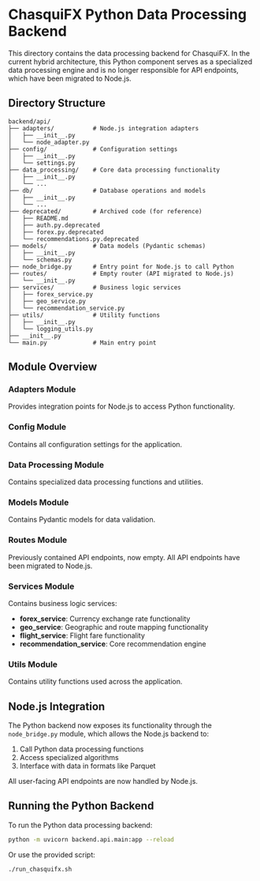 # ChasquiFX Python Data Processing Backend

This directory contains the data processing backend for ChasquiFX. In the current hybrid architecture, this Python component serves as a specialized data processing engine and is no longer responsible for API endpoints, which have been migrated to Node.js.

## Directory Structure

```text
backend/api/
├── adapters/           # Node.js integration adapters
│   ├── __init__.py
│   └── node_adapter.py
├── config/             # Configuration settings
│   ├── __init__.py
│   └── settings.py
├── data_processing/    # Core data processing functionality
│   ├── __init__.py
│   └── ...
├── db/                 # Database operations and models
│   ├── __init__.py
│   └── ...
├── deprecated/         # Archived code (for reference)
│   ├── README.md
│   ├── auth.py.deprecated
│   ├── forex.py.deprecated
│   └── recommendations.py.deprecated
├── models/             # Data models (Pydantic schemas)
│   ├── __init__.py
│   └── schemas.py
├── node_bridge.py      # Entry point for Node.js to call Python
├── routes/             # Empty router (API migrated to Node.js)
│   └── __init__.py
├── services/           # Business logic services
│   ├── forex_service.py
│   ├── geo_service.py
│   └── recommendation_service.py
├── utils/              # Utility functions
│   ├── __init__.py
│   └── logging_utils.py
├── __init__.py
└── main.py             # Main entry point
```

## Module Overview

### Adapters Module

Provides integration points for Node.js to access Python functionality.

### Config Module

Contains all configuration settings for the application.

### Data Processing Module

Contains specialized data processing functions and utilities.

### Models Module

Contains Pydantic models for data validation.

### Routes Module

Previously contained API endpoints, now empty. All API endpoints have been migrated to Node.js.

### Services Module

Contains business logic services:

- **forex_service**: Currency exchange rate functionality
- **geo_service**: Geographic and route mapping functionality
- **flight_service**: Flight fare functionality
- **recommendation_service**: Core recommendation engine

### Utils Module

Contains utility functions used across the application.

## Node.js Integration

The Python backend now exposes its functionality through the `node_bridge.py` module, which allows the Node.js backend to:

1. Call Python data processing functions
2. Access specialized algorithms
3. Interface with data in formats like Parquet

All user-facing API endpoints are now handled by Node.js.

## Running the Python Backend

To run the Python data processing backend:

```bash
python -m uvicorn backend.api.main:app --reload
```

Or use the provided script:

```bash
./run_chasquifx.sh
```
